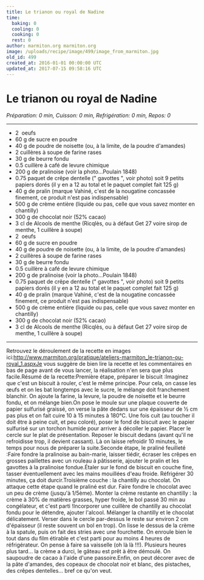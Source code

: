 ```yaml
---
title: Le trianon ou royal de Nadine
time:
  baking: 0
  cooling: 0
  cooking: 0
  rest: 0
author: marmiton.org marmiton.org
image: /uploads/recipe/image/499/image_from_marmiton.jpg
old_id: 499
created_at: 2016-01-01 00:00:00 UTC
updated_at: 2017-07-15 09:58:16 UTC
---
```


# Le trianon ou royal de Nadine

_Préparation: 0 min, Cuisson: 0 min, Refrigération: 0 min, Repos: 0_

---

- 2  oeufs
- 60 g de sucre en poudre
- 40 g de poudre de noisette (ou, à la limite, de la poudre d'amandes)
- 2 cuillères à soupe de farine rases
- 30 g de beurre fondu
- 0.5 cuillère à café de levure chimique
- 200 g de pralinoise (voir la photo...Poulain 1848)
- 0.75 paquet de crêpe dentelle (" gavottes ", voir photo) soit 9 petits papiers dorés (il y en a 12 au total et le paquet complet fait 125 g)
- 40 g de pralin (marque Vahiné, c'est de la nougatine concassée finement, ce produit n'est pas indispensable)
- 500 g de crème entière (liquide ou pas, celle que vous savez monter en chantilly)
- 300 g de chocolat noir (52% cacao)
- 3 cl de Alcools de menthe (Ricqlès, ou à défaut Get 27 voire sirop de menthe, 1 cuillère à soupe)
- 2  oeufs
- 60 g de sucre en poudre
- 40 g de poudre de noisette (ou, à la limite, de la poudre d'amandes)
- 2 cuillères à soupe de farine rases
- 30 g de beurre fondu
- 0.5 cuillère à café de levure chimique
- 200 g de pralinoise (voir la photo...Poulain 1848)
- 0.75 paquet de crêpe dentelle (" gavottes ", voir photo) soit 9 petits papiers dorés (il y en a 12 au total et le paquet complet fait 125 g)
- 40 g de pralin (marque Vahiné, c'est de la nougatine concassée finement, ce produit n'est pas indispensable)
- 500 g de crème entière (liquide ou pas, celle que vous savez monter en chantilly)
- 300 g de chocolat noir (52% cacao)
- 3 cl de Alcools de menthe (Ricqlès, ou à défaut Get 27 voire sirop de menthe, 1 cuillère à soupe)

---

Retrouvez le déroulement de la recette en images ici:http://www.marmiton.org/pratique/ateliers-marmiton_le-trianon-ou-royal_1.aspxJe vous suggère de bien lire la recette et les commentaires en bas de page avant de vous lancer, la réalisation n'en sera que plus facile.Résumé de la recette:Première étape, préparer le biscuit :Imaginez que c'est un biscuit à rouler, c'est le même principe. Pour cela, on casse les œufs et on les bat longtemps avec le sucre, le mélange doit franchement blanchir. On ajoute la farine, la levure, la poudre de noisette et le beurre fondu, et on mélange bien.On pose le moule sur une plaque couverte de papier sulfurisé graissé, on verse la pâte dedans sur une épaisseur de ½ cm pas plus et on fait cuire 10 à 15 minutes à 180°C. Une fois cuit (au toucher il doit être à peine cuit, et peu coloré), poser le fond de biscuit avec le papier sulfurisé sur un torchon humide pour arriver à décoller le papier. Placer le cercle sur le plat de présentation. Reposer le biscuit dedans (avant qu'il ne refroidisse trop, il devient cassant). Là on laisse refroidir 10 minutes, le temps pour nous de préparer la suite.Seconde étape, le praliné feuilleté :Faire fondre la pralinoise au bain-marie, laisser tiédir, écraser les crêpes en grosses paillettes avec un rouleau à pâtisserie, ajouter le pralin et les gavottes à la pralinoise fondue.Étaler sur le fond de biscuit en couche fine, tasser éventuellement avec les mains mouillées d'eau froide. Réfrigérer 30 minutes, ça doit durcir.Troisième couche : la chantilly au chocolat. On attaque cette étape quand le praliné est dur. Faire fondre le chocolat avec un peu de crème (jusqu'à 1/5ème). Monter la crème restante en chantilly : la crème à 30% de matières grasses, hyper froide, le bol passé 30 min au congélateur, et c'est parti !Incorporer une cuillère de chantilly au chocolat fondu pour le détendre, ajouter l'alcool. Mélanger la chantilly et le chocolat délicatement. Verser dans le cercle par-dessus le reste sur environ 2 cm d'épaisseur (il reste souvent un bol en trop). On lisse le dessus de la crème à la spatule, puis on fait des stries avec une fourchette. On enroule bien le tout dans du film étirable et c'est parti pour au moins 4 heures de réfrigérateur. On pense à faire sa vaisselle (oh là là !!!). Plusieurs heures plus tard… la crème a durci, le gâteau est prêt à être démoulé. On saupoudre de cacao à l'aide d'une passoire.Enfin, on peut décorer avec de la pâte d'amandes, des copeaux de chocolat noir et blanc, des pistaches, des crêpes dentelles… bref ce qu'on veut.
